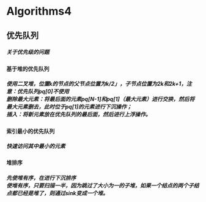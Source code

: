 # Algorithms4

<h2>优先队列
  <h5>关于优先级的问题
  <h4>基于堆的优先队列
    <h5>使用二叉堆，位置k的节点的父节点位置为k/2」，子节点位置为2k和2k+1，注意：优先队列pq[0]不使用<br>
    删除最大元素：将最后面的元素pq[N-1]和pq[1]（最大元素）进行交换，然后将最大元素删去，此时位于pq[1]的元素进行下沉操作；<br>
    插入：将新元素放在优先队列的最后面，然后进行上浮操作。
  <h4>索引最小的优先队列
  <h5>快速访问其中最小的元素
  
  <h4>堆排序
  <h5>先使堆有序，在进行下沉排序<br>
    使堆有序，只要扫描一半，因为跳过了大小为一的子堆，如果一个结点的两个子结点都已经是堆了，则通过sink变成一个堆。<br>
    
